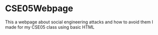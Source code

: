 # CSE05Webpage
This a webpage about social engineering attacks and how to avoid them I made for my CSE05 class using basic HTML 
